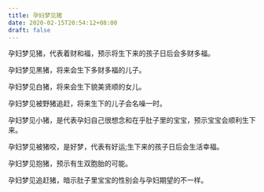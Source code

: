 ```yaml
---
title: 孕妇梦见猪
date: 2020-02-15T20:54:12+08:00
draft: false
---
```


孕妇梦见猪，代表着财和福，预示将生下来的孩子日后会多财多福。<br>

孕妇梦见黑猪，将来会生下多财多福的儿子。<br>

孕妇梦见白猪，将来会生下貌美贤顺的女儿。<br>

孕妇梦见被野猪追赶，将来生下的儿子会名噪一时。<br>

孕妇梦见小猪，是代表孕妇自己很想念和在乎肚子里的宝宝，预示宝宝会顺利生下来。<br>

孕妇梦见被猪咬，是好梦，代表有好运;生下来的孩子日后会生活幸福。<br>

孕妇梦见抱猪，预示有生双胞胎的可能。<br>

孕妇梦见追赶猪，暗示肚子里宝宝的性别会与孕妇期望的不一样。<br>
